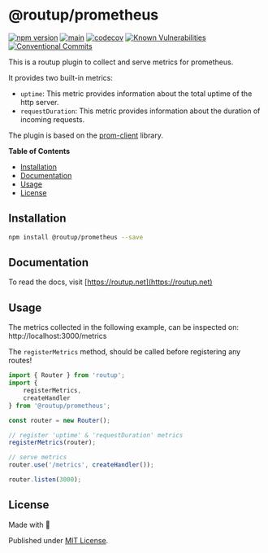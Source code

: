 # @routup/prometheus

[![npm version](https://badge.fury.io/js/@routup%2Fprometheus.svg)](https://badge.fury.io/js/@routup%2Fprometheus)
[![main](https://github.com/Tada5hi/routup/actions/workflows/main.yml/badge.svg)](https://github.com/Tada5hi/routup/actions/workflows/main.yml)
[![codecov](https://codecov.io/gh/tada5hi/routup/branch/master/graph/badge.svg?token=CLIA667K6V)](https://codecov.io/gh/tada5hi/routup)
[![Known Vulnerabilities](https://snyk.io/test/github/Tada5hi/routup/badge.svg)](https://snyk.io/test/github/Tada5hi/routup)
[![Conventional Commits](https://img.shields.io/badge/Conventional%20Commits-1.0.0-%23FE5196?logo=conventionalcommits&logoColor=white)](https://conventionalcommits.org)

This is a routup plugin to collect and serve metrics for prometheus.

It provides two built-in metrics: 
- `uptime`: This metric provides information about the total uptime of the http server.
- `requestDuration`: This metric provides information about the duration of incoming requests.

The plugin is based on the [prom-client](https://www.npmjs.com/package/prom-client) library.

**Table of Contents**

- [Installation](#installation)
- [Documentation](#documentation)
- [Usage](#usage)
- [License](#license)

## Installation

```bash
npm install @routup/prometheus --save
```

## Documentation

To read the docs, visit [https://routup.net](https://routup.net)

## Usage

The metrics collected in the following example, can be inspected on: 
http://localhost:3000/metrics

The `registerMetrics` method, should be called before registering any routes!

```typescript
import { Router } from 'routup';
import {
    registerMetrics,
    createHandler
} from '@routup/prometheus';

const router = new Router();

// register 'uptime' & 'requestDuration' metrics
registerMetrics(router);

// serve metrics
router.use('/metrics', createHandler());

router.listen(3000);
```

## License

Made with 💚

Published under [MIT License](./LICENSE).
